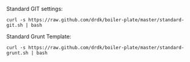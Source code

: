 Standard GIT settings:

    curl -s https://raw.github.com/drdk/boiler-plate/master/standard-git.sh | bash

Standard Grunt Template:

    curl -s https://raw.github.com/drdk/boiler-plate/master/standard-grunt.sh | bash

